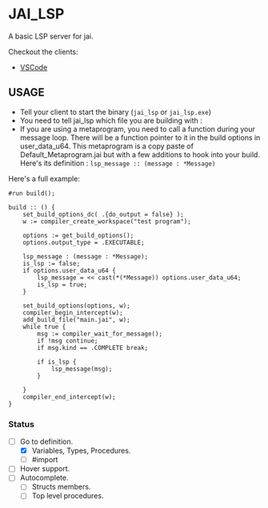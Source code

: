 # JAI_LSP

A basic LSP server for jai. 

Checkout the clients:
- [VSCode](https://github.com/Sl3dge78/jai-lsp-vscode)

## USAGE
- Tell your client to start the binary (```jai_lsp``` or ```jai_lsp.exe```)
- You need to tell jai_lsp which file you are building with : 
- If you are using a metaprogram, you need to call a function during your message loop. There will be a function pointer to it in the build options in user_data_u64. This metaprogram is a copy paste of Default_Metaprogram.jai but with a few additions to hook into your build.
Here's its definition :
```lsp_message :: (message : *Message)```

Here's a full example:
``` 
#run build();

build :: () {
    set_build_options_dc( .{do_output = false} );
    w := compiler_create_workspace("test program");
    
    options := get_build_options();
    options.output_type = .EXECUTABLE;
    
    lsp_message : (message : *Message);
    is_lsp := false;
    if options.user_data_u64 {
        lsp_message = << cast(*(*Message)) options.user_data_u64;  
        is_lsp = true;
    }

    set_build_options(options, w);
    compiler_begin_intercept(w);
    add_build_file("main.jai", w);
    while true {
        msg := compiler_wait_for_message();
        if !msg continue;
        if msg.kind == .COMPLETE break;
        
        if is_lsp {
            lsp_message(msg);
        }
        
    }
    compiler_end_intercept(w);
}
``` 

### Status

- [ ] Go to definition. 
    - [x] Variables, Types, Procedures.
    - [ ] #import
- [ ] Hover support.
- [ ] Autocomplete.
    - [ ] Structs members.
    - [ ] Top level procedures.
